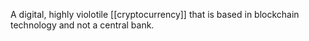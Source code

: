 A digital, highly violotile [[cryptocurrency]] that  is based in blockchain technology and not a central bank. 